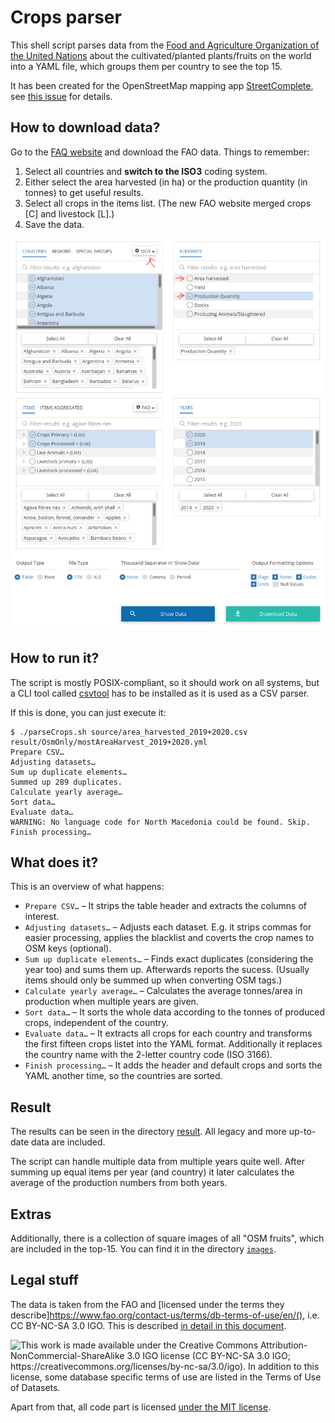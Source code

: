 # Crops parser

This shell script parses data from the [Food and Agriculture Organization of the United Nations](https://www.fao.org/faostat/en/#data/QCL) about the cultivated/planted plants/fruits on the world into a YAML file, which groups them per country to see the top 15.

It has been created for the OpenStreetMap mapping app [StreetComplete](https://github.com/westnordost/StreetComplete), see [this issue](https://github.com/westnordost/StreetComplete/issues/368) for details.

## How to download data?

Go to the [FAQ website](https://www.fao.org/faostat/en/#data/QCL) and download the FAO data. Things to remember:
1. Select all countries and **switch to the ISO3** coding system.
2. Either select the area harvested (in ha) or the production quantity (in tonnes) to get useful results.
3. Select all crops in the items list. (The new FAO website merged crops [C] and livestock [L].)
4. Save the data.

![screenshot of the FAO website export with important things to select highlighted as explained above](./fao-website-guide.png)

## How to run it?

The script is mostly POSIX-compliant, so it should work on all systems, but a CLI tool called [csvtool](https://github.com/Chris00/ocaml-csv) has to be installed as it is used as a CSV parser.

If this is done, you can just execute it:
```shell
$ ./parseCrops.sh source/area_harvested_2019+2020.csv result/OsmOnly/mostAreaHarvest_2019+2020.yml
Prepare CSV…
Adjusting datasets…
Sum up duplicate elements…
Summed up 289 duplicates.
Calculate yearly average…
Sort data…
Evaluate data…
WARNING: No language code for North Macedonia could be found. Skip.
Finish processing…
```

## What does it?

This is an overview of what happens:
* `Prepare CSV…` – It strips the table header and extracts the columns of interest.
* `Adjusting datasets…` – Adjusts each dataset. E.g. it strips commas for easier processing, applies the blacklist and coverts the crop names to OSM keys (optional).
* `Sum up duplicate elements…` – Finds exact duplicates (considering the year too) and sums them up. Afterwards reports the sucess. (Usually items should only be summed up when converting OSM tags.)
* `Calculate yearly average…` – Calculates the average tonnes/area in production when multiple years are given.
* `Sort data…` – It sorts the whole data according to the tonnes of produced crops, independent of the country.
* `Evaluate data…` – It extracts all crops for each country and transforms the first fifteen crops listet into the YAML format. Additionally it replaces the country name with the 2-letter country code (ISO 3166).
* `Finish processing…` – It adds the header and default crops and sorts the YAML another time, so the countries are sorted.

## Result

The results can be seen in the directory [result](result). All legacy and more up-to-date data are included.

The script can handle multiple data from multiple years quite well. After summing up equal items per year (and country) it later calculates the average of the production numbers from both years.

## Extras

Additionally, there is a collection of square images of all "OSM fruits", which are included in the top-15. You can find it in the directory [`images`](images/).

## Legal stuff

The data is taken from the FAO and [licensed under the terms they describe]https://www.fao.org/contact-us/terms/db-terms-of-use/en/(), i.e. CC BY-NC-SA 3.0 IGO. This is described [in detail in this document](LICENSE-data.md).

![This work is made available under the Creative Commons Attribution-NonCommercial-ShareAlike 3.0 IGO license (CC BY-NC-SA 3.0 IGO; https://creativecommons.org/licenses/by-nc-sa/3.0/igo). In addition to this license, some database specific terms of use are listed in the Terms of Use of Datasets.](https://www.fao.org/faostat/en/src/images/creative_commons.png)

Apart from that, all code part is licensed [under the MIT license](LICENSE.md).
